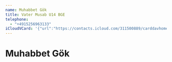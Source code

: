 ```yaml
---
name: Muhabbet Gök
title: Vater Musab U14 BGE
telephone:
  - "+4915256963133"
iCloudVCard: '{"url":"https://contacts.icloud.com/311500889/carddavhome/card/6A982D05-6D32-44F7-8227-F72F969BC42C.vcf","etag":"\"kth2kivo\"","data":"BEGIN:VCARD\r\nVERSION:3.0\r\nFN:\r\nN:Gök;Muhabbet;;;\r\nUID:632DCAC8-E9F4-42CC-9869-402EFCB5FAF7\r\nPRODID:-//Apple Inc.//iOS 15.5//EN\r\nREV:2025-04-03T22:18:30Z\r\nORG:;\r\nTITLE:Vater Musab U14 BGE\r\nTEL:+4915256963133\r\nEND:VCARD"}'
---
```

# Muhabbet Gök